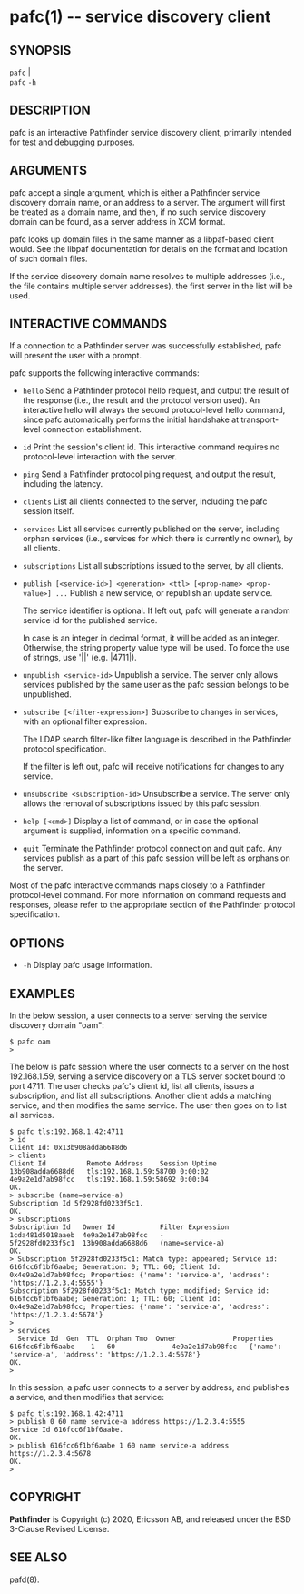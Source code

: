 pafc(1) -- service discovery client
===================================

## SYNOPSIS

`pafc` <domain-name>|<domain-addr><br>
`pafc` `-h`

## DESCRIPTION

pafc is an interactive Pathfinder service discovery client, primarily
intended for test and debugging purposes.

## ARGUMENTS

pafc accept a single argument, which is either a Pathfinder service
discovery domain name, or an address to a server. The argument will
first be treated as a domain name, and then, if no such service
discovery domain can be found, as a server address in XCM format.

pafc looks up domain files in the same manner as a libpaf-based client
would. See the libpaf documentation for details on the format and
location of such domain files.

If the service discovery domain name resolves to multiple addresses
(i.e., the file contains multiple server addresses), the first server
in the list will be used.

## INTERACTIVE COMMANDS

If a connection to a Pathfinder server was successfully established,
pafc will present the user with a prompt.

pafc supports the following interactive commands:

 * `hello`
   Send a Pathfinder protocol hello request, and output the result
   of the response (i.e., the result and the protocol version used).
   An interactive hello will always the second protocol-level hello
   command, since pafc automatically performs the initial handshake
   at transport-level connection establishment.
 * `id`
   Print the session's client id. This interactive command requires
   no protocol-level interaction with the server.
 * `ping`
   Send a Pathfinder protocol ping request, and output the result,
   including the latency.
 * `clients`
   List all clients connected to the server, including the pafc
   session itself.
 * `services`
   List all services currently published on the server, including
   orphan services (i.e., services for which there is currently
   no owner), by all clients.
 * `subscriptions`
   List all subscriptions issued to the server, by all clients.
 * `publish [<service-id>] <generation> <ttl> [<prop-name> <prop-value>] ...`
   Publish a new service, or republish an update service.

   The service identifier is optional. If left out, pafc will generate
   a random service id for the published service.

   In case <prop-value> is an integer in decimal format, it will
   be added as an integer. Otherwise, the string property value type
   will be used. To force the use of strings, use '|<integer>|'
   (e.g. |4711|).
 * `unpublish <service-id>`
   Unpublish a service. The server only allows services published by
   the same user as the pafc session belongs to be unpublished.
 * `subscribe [<filter-expression>]`
   Subscribe to changes in services, with an optional filter expression.

   The LDAP search filter-like filter language is described in the
   Pathfinder protocol specification.

   If the filter is left out, pafc will receive notifications for
   changes to any service.
 * `unsubscribe <subscription-id>`
   Unsubscribe a service. The server only allows the removal of
   subscriptions issued by this pafc session.
 * `help [<cmd>]`
   Display a list of command, or in case the optional argument is
   supplied, information on a specific command.
 * `quit`
   Terminate the Pathfinder protocol connection and quit pafc. Any
   services publish as a part of this pafc session will be left as
   orphans on the server.

Most of the pafc interactive commands maps closely to a Pathfinder
protocol-level command. For more information on command requests and
responses, please refer to the appropriate section of the Pathfinder
protocol specification.

## OPTIONS

 * `-h`
   Display pafc usage information.

## EXAMPLES

In the below session, a user connects to a server serving the service
discovery domain "oam":

    $ pafc oam
    >

The below is pafc session where the user connects to a server on the
host 192.168.1.59, serving a service discovery on a TLS server socket
bound to port 4711. The user checks pafc's client id, list all
clients, issues a subscription, and list all subscriptions. Another
client adds a matching service, and then modifies the same service.
The user then goes on to list all services.

    $ pafc tls:192.168.1.42:4711
    > id
    Client Id: 0x13b908adda6688d6
    > clients
    Client Id          Remote Address    Session Uptime
    13b908adda6688d6   tls:192.168.1.59:58700 0:00:02
    4e9a2e1d7ab98fcc   tls:192.168.1.59:58692 0:00:04
    OK.
    > subscribe (name=service-a)
    Subscription Id 5f2928fd0233f5c1.
    OK.
    > subscriptions
    Subscription Id   Owner Id           Filter Expression
    1cda481d5018aaeb  4e9a2e1d7ab98fcc   -
    5f2928fd0233f5c1  13b908adda6688d6   (name=service-a)
    OK.
    > Subscription 5f2928fd0233f5c1: Match type: appeared; Service id: 616fcc6f1bf6aabe; Generation: 0; TTL: 60; Client Id: 0x4e9a2e1d7ab98fcc; Properties: {'name': 'service-a', 'address': 'https://1.2.3.4:5555'}
    Subscription 5f2928fd0233f5c1: Match type: modified; Service id: 616fcc6f1bf6aabe; Generation: 1; TTL: 60; Client Id: 0x4e9a2e1d7ab98fcc; Properties: {'name': 'service-a', 'address': 'https://1.2.3.4:5678'}
    >
    > services
	  Service Id  Gen  TTL  Orphan Tmo  Owner              Properties
    616fcc6f1bf6aabe    1   60           -  4e9a2e1d7ab98fcc   {'name': 'service-a', 'address': 'https://1.2.3.4:5678'}
    OK.
    >

In this session, a pafc user connects to a server by address, and
publishes a service, and then modifies that service:

    $ pafc tls:192.168.1.42:4711
    > publish 0 60 name service-a address https://1.2.3.4:5555
    Service Id 616fcc6f1bf6aabe.
    OK.
    > publish 616fcc6f1bf6aabe 1 60 name service-a address https://1.2.3.4:5678
    OK.
    >


## COPYRIGHT

**Pathfinder** is Copyright (c) 2020, Ericsson AB, and released under
the BSD 3-Clause Revised License.

## SEE ALSO

pafd(8).
